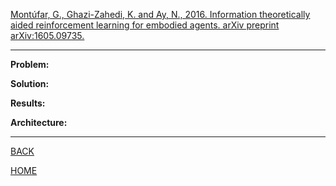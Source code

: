 [Montúfar, G., Ghazi-Zahedi, K. and Ay, N., 2016. Information theoretically aided reinforcement learning for embodied agents. arXiv preprint arXiv:1605.09735.](https://arxiv.org/pdf/1605.09735.pdf)

---

**Problem:**

**Solution:**

**Results:**

**Architecture:**

---

[BACK](../index.md)

[HOME](../../../index.md)